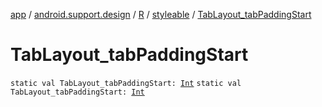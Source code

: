 [app](../../../index.md) / [android.support.design](../../index.md) / [R](../index.md) / [styleable](index.md) / [TabLayout_tabPaddingStart](./-tab-layout_tab-padding-start.md)

# TabLayout_tabPaddingStart

`static val TabLayout_tabPaddingStart: `[`Int`](https://kotlinlang.org/api/latest/jvm/stdlib/kotlin/-int/index.html)
`static val TabLayout_tabPaddingStart: `[`Int`](https://kotlinlang.org/api/latest/jvm/stdlib/kotlin/-int/index.html)